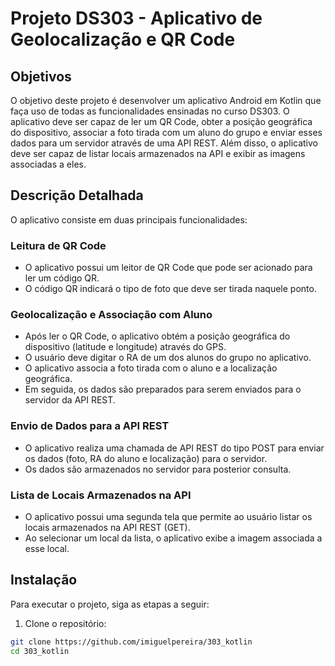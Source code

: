 # Projeto DS303 - Aplicativo de Geolocalização e QR Code

## Objetivos

O objetivo deste projeto é desenvolver um aplicativo Android em Kotlin que faça uso de todas as funcionalidades ensinadas no curso DS303. O aplicativo deve ser capaz de ler um QR Code, obter a posição geográfica do dispositivo, associar a foto tirada com um aluno do grupo e enviar esses dados para um servidor através de uma API REST. Além disso, o aplicativo deve ser capaz de listar locais armazenados na API e exibir as imagens associadas a eles.

## Descrição Detalhada

O aplicativo consiste em duas principais funcionalidades:

### Leitura de QR Code

- O aplicativo possui um leitor de QR Code que pode ser acionado para ler um código QR.
- O código QR indicará o tipo de foto que deve ser tirada naquele ponto.

### Geolocalização e Associação com Aluno

- Após ler o QR Code, o aplicativo obtém a posição geográfica do dispositivo (latitude e longitude) através do GPS.
- O usuário deve digitar o RA de um dos alunos do grupo no aplicativo.
- O aplicativo associa a foto tirada com o aluno e a localização geográfica.
- Em seguida, os dados são preparados para serem enviados para o servidor da API REST.

### Envio de Dados para a API REST

- O aplicativo realiza uma chamada de API REST do tipo POST para enviar os dados (foto, RA do aluno e localização) para o servidor.
- Os dados são armazenados no servidor para posterior consulta.

### Lista de Locais Armazenados na API

- O aplicativo possui uma segunda tela que permite ao usuário listar os locais armazenados na API REST (GET).
- Ao selecionar um local da lista, o aplicativo exibe a imagem associada a esse local.

## Instalação

Para executar o projeto, siga as etapas a seguir:

1. Clone o repositório:

```bash
git clone https://github.com/imiguelpereira/303_kotlin
cd 303_kotlin
